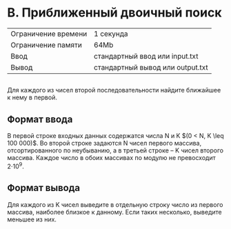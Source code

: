 <div class="problem-statement">
   <div class="header">
      <h1 class="title">B. Приближенный двоичный поиск</h1>
      <table>
         <tr class="time-limit">
            <td class="property-title">Ограничение времени</td>
            <td>1&nbsp;секунда</td>
         </tr>
         <tr class="memory-limit">
            <td class="property-title">Ограничение памяти</td>
            <td>64Mb</td>
         </tr>
         <tr class="input-file">
            <td class="property-title">Ввод</td>
            <td colspan="1">стандартный ввод или input.txt</td>
         </tr>
         <tr class="output-file">
            <td class="property-title">Вывод</td>
            <td colspan="1">стандартный вывод или output.txt</td>
         </tr>
      </table>
   </div>
   <h2></h2>
   <div class="legend"><span style="">
         <p>Для каждого из чисел второй последовательности найдите ближайшее к нему в первой.</p></span></div>
   <h2>Формат ввода</h2>
   <div class="input-specification"><span style="">
         <p>В первой строке входных данных содержатся числа N и K $(0 < N, K \leq 100 000)$. Во второй строке задаются <span class="tex-math-text">N</span> чисел первого массива, отсортированного по неубыванию, а в третьей строке – <span class="tex-math-text">K</span> чисел второго массива. Каждое число в обоих массивах по модулю не превосходит <span class="tex-math-text">2&#x22C5;10<sup>9</sup></span>.
         </p></span><p></p>
   </div>
   <h2>Формат вывода</h2>
   <div class="output-specification"><span style="">
         <p>Для каждого из <span class="tex-math-text">K</span> чисел выведите в отдельную строку число из первого массива, наиболее близкое к данному. Если таких несколько, выведите меньшее
            из них.
         </p>
         <p></p></span></div>
